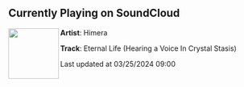 ## Currently Playing on SoundCloud

[<img align="left" width="100" src="https://i1.sndcdn.com/artworks-000416251914-gqeq0c-t500x500.jpg">](https://soundcloud.com/djhimera/eternal-life-hearing-a-voice-in-crystal-stasis?in=saxurn/sets/contour)

**Artist**: Himera 

**Track**: Eternal Life (Hearing a Voice In Crystal Stasis)

Last updated at 03/25/2024 09:00
